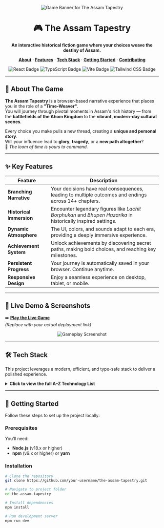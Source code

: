 <div id="top" align="center">

![Game Banner for The Assam Tapestry](https://placehold.co/900x250/1a202c/90cdf4?text=The+Assam+Tapestry)

# 🎮 The Assam Tapestry  
**An interactive historical fiction game where your choices weave the destiny of Assam.**

[**About**](#-about-the-game) · [**Features**](#-key-features) · [**Tech Stack**](#-tech-stack) · [**Getting Started**](#-getting-started) · [**Contributing**](#-contributing)

![React Badge](https://img.shields.io/badge/React-20232A?style=for-the-badge&logo=react&logoColor=61DAFB)
![TypeScript Badge](https://img.shields.io/badge/TypeScript-007ACC?style=for-the-badge&logo=typescript&logoColor=white)
![Vite Badge](https://img.shields.io/badge/Vite-646CFF?style=for-the-badge&logo=vite&logoColor=white)
![Tailwind CSS Badge](https://img.shields.io/badge/Tailwind_CSS-38B2AC?style=for-the-badge&logo=tailwind-css&logoColor=white)

</div>

---

## 📜 About The Game

**The Assam Tapestry** is a browser-based narrative experience that places you in the role of a **"Time-Weaver"**.  
You will journey through pivotal moments in Assam's rich history — from the **battlefields of the Ahom Kingdom** to the **vibrant, modern-day cultural scenes**.  

Every choice you make pulls a new thread, creating a **unique and personal story**.  
Will your influence lead to **glory**, **tragedy**, or a **new path altogether**?  
🧵 *The loom of time is yours to command.*

---

## ✨ Key Features

| Feature | Description |
|----------|-------------|
| **Branching Narrative** | Your decisions have real consequences, leading to multiple outcomes and endings across 14+ chapters. |
| **Historical Immersion** | Encounter legendary figures like *Lachit Borphukan* and *Bhupen Hazarika* in historically inspired settings. |
| **Dynamic Atmosphere** | The UI, colors, and sounds adapt to each era, providing a deeply immersive experience. |
| **Achievement System** | Unlock achievements by discovering secret paths, making bold choices, and reaching key milestones. |
| **Persistent Progress** | Your journey is automatically saved in your browser. Continue anytime. |
| **Responsive Design** | Enjoy a seamless experience on desktop, tablet, or mobile. |

---

## 📸 Live Demo & Screenshots

➡️ **[Play the Live Game](https://your-deployment-link.com)**  
*(Replace with your actual deployment link)*

<div align="center">

![Gameplay Screenshot](https://placehold.co/600x350/111827/ffffff?text=Gameplay+Screenshot)

</div>

---

## 🛠️ Tech Stack

This project leverages a modern, efficient, and type-safe stack to deliver a polished experience.

<details>
<summary><strong>Click to view the full A–Z Technology List</strong></summary>

- **CSS** – Custom animations, transitions, and unique visuals.  
- **Git & GitHub** – Version control and collaboration.  
- **HTML5** – Core markup and structure.  
- **NPM** – Dependency management and scripts.  
- **React (v18)** – Component-driven UI library.  
- **React Hooks** – (`useState`, `useEffect`) for state and effects.  
- **Tailwind CSS** – Utility-first, responsive styling.  
- **TypeScript** – Static typing for reliability and scalability.  
- **Vite** – Lightning-fast build tool and dev server.  
- **Zustand** – Lightweight global state management.

</details>

---

## 🚀 Getting Started

Follow these steps to set up the project locally:

### Prerequisites

You’ll need:
- **Node.js** (v18.x or higher)  
- **npm** (v9.x or higher) or **yarn**

### Installation

```bash
# Clone the repository
git clone https://github.com/your-username/the-assam-tapestry.git

# Navigate to project folder
cd the-assam-tapestry

# Install dependencies
npm install

# Run development server
npm run dev
